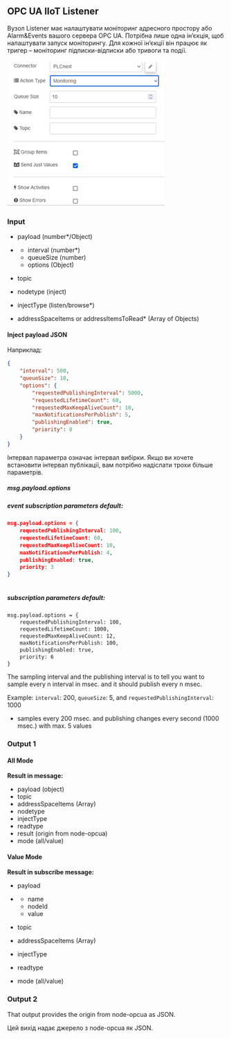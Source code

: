 ## OPC UA IIoT Listener

Вузол Listener має налаштувати моніторинг адресного простору або Alarm&Events вашого сервера OPC UA. Потрібна лише одна ін’єкція, щоб налаштувати запуск моніторингу. Для кожної ін’єкції він працює як тригер – моніторинг підписки-відписки або тривоги та події.

![image-20220611170739811](media1/image-20220611170739811.png)

### Input

- payload     (number*/Object) 

- - interval      (number*) 
  - queueSize      (number) 
  - options      (Object) 

- topic 

- nodetype     (inject) 

- injectType     (listen/browse*) 

- addressSpaceItems  or addressItemsToRead* (Array of Objects) 

#### Inject payload JSON

Наприклад:

```json
{
    "interval": 500,
    "queueSize": 10,
    "options": {
        "requestedPublishingInterval": 5000,
        "requestedLifetimeCount": 60,
        "requestedMaxKeepAliveCount": 10,
        "maxNotificationsPerPublish": 5,
        "publishingEnabled": true,
        "priority": 8
    }
}
```

Інтервал параметра означає інтервал вибірки. Якщо ви хочете встановити інтервал публікації, вам потрібно надіслати трохи більше параметрів.

##### msg.payload.options

##### **event subscription parameters default:** 

```json
msg.payload.options = {
    requestedPublishingInterval: 100,
    requestedLifetimeCount: 60,
    requestedMaxKeepAliveCount: 10,
    maxNotificationsPerPublish: 4,
    publishingEnabled: true,
    priority: 3
}
        
```

##### **subscription parameters default:** 

```
msg.payload.options = {
    requestedPublishingInterval: 100,
    requestedLifetimeCount: 1000,
    requestedMaxKeepAliveCount: 12,
    maxNotificationsPerPublish: 100,
    publishingEnabled: true,
    priority: 6
}
```

The sampling interval and the publishing interval is to tell you want to sample every n interval in msec. and it should publish every n msec. 

Example: `interval`: 200, `queueSize`: 5, and `requestedPublishingInterval`: 1000 

- samples every 200 msec. and publishing changes every second (1000 msec.) with max. 5 values 

### Output 1

#### All Mode

**Result in message:**

- payload     (object) 
- topic 
- addressSpaceItems     (Array) 
- nodetype     
- injectType     
- readtype     
- result     (origin from node-opcua) 
- mode     (all/value) 

#### Value Mode

**Result in subscribe message:**

- payload 

- - name      
  - nodeId      
  - value      

- topic 

- addressSpaceItems     (Array) 

- injectType     

- readtype     

- mode     (all/value) 

### Output 2

That output provides the origin from node-opcua as JSON.

Цей вихід надає джерело з node-opcua як JSON.

 